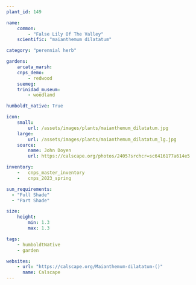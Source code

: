 ```yaml
---
plant_id: 149 

name: 
    common:  
        - "False Lily Of The Valley"  
    scientific: "maianthemum dilatatum"  

category: "perennial herb"

gardens: 
    arcata_marsh:
    cnps_demo: 
        - redwood
    suemeg:
    trinidad_museum:
        - woodland

humboldt_native: True

icon: 
    small: 
        url: /assets/images/plants/maianthemum_dilatatum.jpg 
    large: 
        url: /assets/images/plants/maianthemum_dilatatum_lg.jpg 
    source: 
        name: John Doyen 
        url: https://calscape.org/photos/2405?srchcr=sc6416177a614e5 

inventory: 
    -   cnps_master_inventory
    -   cnps_2023_spring

sun_requirements:
  - "Full Shade"
  - "Part Shade"

size:
    height: 
        min: 1.3 
        max: 1.3

tags:
    - humboldtNative
    - garden

websites: 
    - url: "https://calscape.org/Maianthemum-dilatatum-()"
      name: Calscape
---
```

